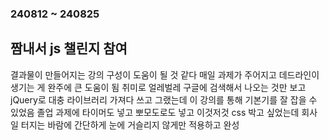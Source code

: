 ### 240812 ~ 240825
## 짬내서 js 챌린지 참여
결과물이 만들어지는 강의 구성이 도움이 될 것 같다
매일 과제가 주어지고 데드라인이 생기는 게 완주에 큰 도움이 됨
취미로 얼레벌레 구글에 검색해서 나오는 것만 보고 jQuery로 대충 라이브러리 가져다 쓰고 그랬는데
이 강의를 통해 기본기를 잘 잡을 수 있었음
졸업 과제에 타이머도 넣고 뽀모도로도 넣고 이것저것 css 박고 싶었는데 회사 일 터지는 바람에 간단하게 눈에 거슬리지 않게만 적용하고 완성
